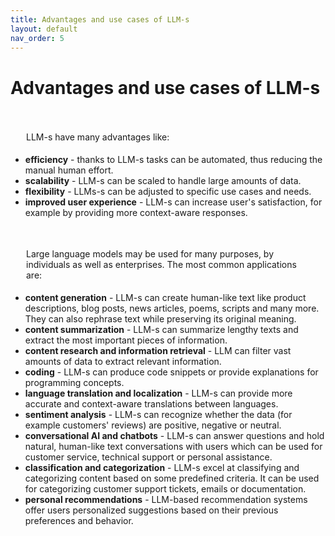 ```yaml
---
title: Advantages and use cases of LLM-s
layout: default
nav_order: 5
---
```


# Advantages and use cases of LLM-s


<p style= "padding: 35px 25px 5px;">LLM-s have many advantages like:</p>

- **efficiency** - thanks to LLM-s tasks can be automated, thus reducing the manual human effort.
- **scalability** - LLM-s can be scaled to handle large amounts of data.
- **flexibility** - LLMs-s can be adjusted to specific use cases and needs.  
- **improved user experience** - LLM-s can increase user's satisfaction, for example by providing more context-aware responses.

<p style= "padding: 35px 25px 5px;">Large language models may be used for many purposes, by individuals as well as enterprises. The most common applications are:</p>

- **content generation** - LLM-s can create human-like text like product descriptions, blog posts, news articles, poems, scripts and many more. They can also rephrase text while preserving its original meaning.
- **content summarization** - LLM-s can summarize lengthy texts and extract the most important pieces of information.
- **content research and information retrieval** - LLM can filter vast amounts of data to extract relevant information.
- **coding** - LLM-s can produce code snippets or provide explanations for programming concepts.
- **language translation and localization** - LLM-s can provide more accurate and context-aware translations between languages. 
- **sentiment analysis** - LLM-s can recognize whether the data (for example customers' reviews) are positive, negative or neutral.
- **conversational AI and chatbots** - LLM-s can answer questions and hold natural, human-like text conversations with users which can be used for customer service, technical support or personal assistance. 
- **classification and categorization** - LLM-s excel at classifying and categorizing content based on some predefined criteria. It can be used for categorizing customer support tickets, emails or documentation.
- **personal recommendations** - LLM-based recommendation systems offer users personalized suggestions based on their previous preferences and behavior.
